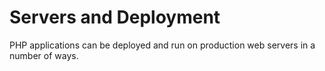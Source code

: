 # Servers and Deployment

PHP applications can be deployed and run on production web servers in a number of ways.
